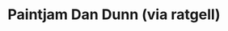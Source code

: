 <!--
id: 7835325
link: http://tumblr.atmos.org/post/7835325/paintjam-dan-dunn-via-ratgell
slug: paintjam-dan-dunn-via-ratgell
date: Mon Aug 06 2007 09:45:29 GMT-0700 (PDT)
publish: 2007-08-06
tags: 
title: Paintjam Dan Dunn (via ratgell)
-->


Paintjam Dan Dunn (via ratgell)
===============================



